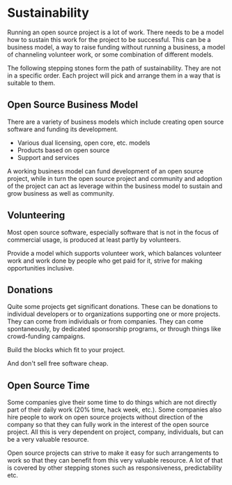 # Sustainability

Running an open source project is a lot of work. There needs to be a model how to sustain this work for the project to be successful. This can be a business model, a way to raise funding without running a business, a model of channeling volunteer work, or some combination of different models.

The following stepping stones form the path of sustainability. They are not in a specific order. Each project will pick and arrange them in a way that is suitable to them.


## Open Source Business Model

There are a variety of business models which include creating open source software and funding its development.

* Various dual licensing, open core, etc. models
* Products based on open source
* Support and services

A working business model can fund development of an open source project, while in turn the open source project and community and adoption of the project can act as leverage within the business model to sustain and grow business as well as community.


## Volunteering

Most open source software, especially software that is not in the focus of commercial usage, is produced at least partly by volunteers.

Provide a model which supports volunteer work, which balances volunteer work and work done by people who get paid for it, strive for making opportunities inclusive.


## Donations

Quite some projects get significant donations. These can be donations to individual developers or to organizations supporting one or more projects. They can come from individuals or from companies. They can come spontaneously, by dedicated sponsorship programs, or through things like crowd-funding campaigns.

Build the blocks which fit to your project.

And don't sell free software cheap.


## Open Source Time

Some companies give their some time to do things which are not directly part of their daily work (20% time, hack week, etc.). Some companies also hire people to work on open source projects without direction of the company so that they can fully work in the interest of the open source project. All this is very dependent on project, company, individuals, but can be a very valuable resource.

Open source projects can strive to make it easy for such arrangements to work so that they can benefit from this very valuable resource. A lot of that is covered by other stepping stones such as responsiveness, predictability etc.

